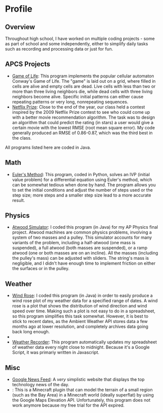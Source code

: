 # Profile
<h2>Overview</h2>
Throughout high school, I have worked on multiple coding projects - some as part of school and some independently, either to simplify daily tasks such as recording and processing data or just for fun.
<h2>APCS Projects</h2>
<ul>
  <li><a href="https://github.com/shishir03/game_of_life">Game of Life</a>: This program implements the popular cellular automaton Conway's Game of Life. The "game" is laid out on a grid, where filled in cells are alive and empty cells are dead. Live cells with less than two or more than three living neighbors die, while dead cells with three living neighbors become alive. Specific initial patterns can either cause repeating patterns or very long, nonrepeating sequences.</li>
  <li><a href="https://github.com/shishir03/netflix_prize">Netflix Prize</a>: Close to the end of the year, our class held a contest inspired by the 2009 Netflix Prize contest to see who could come up with a better movie recommendation algorithm. The task was to design an algorithm that could predict the rating (in stars) a user would give a certain movie with the lowest RMSE (root mean square error). My code generally produced an RMSE of 0.86-0.87, which was the third best in the class.</li>
  </ul>

All programs listed here are coded in Java.
<h2>Math</h2>
<ul>
  <li><a href="https://github.com/shishir03/eulers-method">Euler's Method</a>: This program, coded in Python, solves an IVP (initial value problem) for a differential equation using Euler's method, which can be somewhat tedious when done by hand. The program allows you to set the initial conditions and adjust the number of steps used or the step size; more steps and a smaller step size lead to a more accurate result.</li>
  </ul>
<h2>Physics</h2>
<ul>
  <li><a href="https://github.com/shishir03/ap_physics_atwood_simulation">Atwood Simulator</a>: I coded this program (in Java) for my AP Physics final project. Atwood machines are common physics problems, involving a system of two masses and a pulley. This simulator accounts for many variants of the problem, including a half-atwood (one mass is suspended), a full atwood (both masses are suspended), or a ramp atwood (one or both masses are on an incline). All the masses (including the pulley's mass) can be adjusted with sliders. The string's mass is negligible, and I didn't have enough time to implement friction on either the surfaces or in the pulley.
  </li>
  </ul>
<h2>Weather</h2>
<ul>
  <li><a href="https://github.com/shishir03/wind_rose">Wind Rose</a>: I coded this program (in Java) in order to easily produce a wind rose plot of my weather data for a specified range of dates. A wind rose is a plot that shows the distribution of wind direction and wind speed over time. Making such a plot is not easy to do in a spreadsheet, so this program simplifies this task somewhat. However, it is best to stick to recent dates, as the Ambient Weather API stores data a few months ago at lower resolution, and completely archives data going back long enough.
  <li>
  <li><a href="https://github.com/shishir03/weather-recorder">Weather Recorder</a>: This program automatically updates my spreadsheet of weather data every night close to midnight. Because it's a Google Script, it was primariy written in Javascript.
  </li>
  </ul>
<h2>Misc</h2>
<ul>
  <li><a href="https://github.com/shishir03/google_news_feed">Google News Feed</a>: A <em>very</em> simplistic website that displays the top technology news of the day.</li>
  <li><a href="https://github.com/shishir03/minecraft-mapper"></a>: This is a Minecraft plugin that can model the terrain of a small region (such as the Bay Area) in a Minecraft world (ideally superflat) by using the Google Maps Elevation API. Unfortunately, this program does not work anymore because my free trial for the API expired.</li>
</ul>
